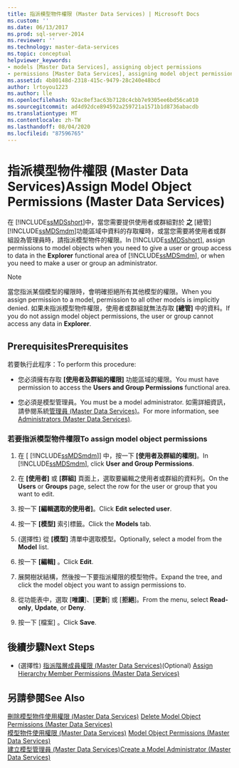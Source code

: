 ```yaml
---
title: 指派模型物件權限 (Master Data Services) | Microsoft Docs
ms.custom: ''
ms.date: 06/13/2017
ms.prod: sql-server-2014
ms.reviewer: ''
ms.technology: master-data-services
ms.topic: conceptual
helpviewer_keywords:
- models [Master Data Services], assigning object permissions
- permissions [Master Data Services], assigning model object permissions
ms.assetid: 4b80148d-2318-415c-9479-28c240e48bcd
author: lrtoyou1223
ms.author: lle
ms.openlocfilehash: 92ac8ef3ac63b7128c4cbb7e9305ee6bd56ca010
ms.sourcegitcommit: ad4d92dce894592a259721a1571b1d8736abacdb
ms.translationtype: MT
ms.contentlocale: zh-TW
ms.lasthandoff: 08/04/2020
ms.locfileid: "87596765"
---
```

# <a name="assign-model-object-permissions-master-data-services"></a><span data-ttu-id="3a137-102">指派模型物件權限 (Master Data Services)</span><span class="sxs-lookup"><span data-stu-id="3a137-102">Assign Model Object Permissions (Master Data Services)</span></span>
  <span data-ttu-id="3a137-103">在 [!INCLUDE[ssMDSshort](../includes/ssmdsshort-md.md)]中，當您需要提供使用者或群組對於 **之** [總管] [!INCLUDE[ssMDSmdm](../includes/ssmdsmdm-md.md)]功能區域中資料的存取權時，或當您需要將使用者或群組設為管理員時，請指派模型物件的權限。</span><span class="sxs-lookup"><span data-stu-id="3a137-103">In [!INCLUDE[ssMDSshort](../includes/ssmdsshort-md.md)], assign permissions to model objects when you need to give a user or group access to data in the **Explorer** functional area of [!INCLUDE[ssMDSmdm](../includes/ssmdsmdm-md.md)], or when you need to make a user or group an administrator.</span></span>  
  
> [!NOTE]  
>  <span data-ttu-id="3a137-104">當您指派某個模型的權限時，會明確拒絕所有其他模型的權限。</span><span class="sxs-lookup"><span data-stu-id="3a137-104">When you assign permission to a model, permission to all other models is implicitly denied.</span></span> <span data-ttu-id="3a137-105">如果未指派模型物件權限，使用者或群組就無法存取 **[總管]** 中的資料。</span><span class="sxs-lookup"><span data-stu-id="3a137-105">If you do not assign model object permissions, the user or group cannot access any data in **Explorer**.</span></span>  
  
## <a name="prerequisites"></a><span data-ttu-id="3a137-106">Prerequisites</span><span class="sxs-lookup"><span data-stu-id="3a137-106">Prerequisites</span></span>  
 <span data-ttu-id="3a137-107">若要執行此程序：</span><span class="sxs-lookup"><span data-stu-id="3a137-107">To perform this procedure:</span></span>  
  
-   <span data-ttu-id="3a137-108">您必須擁有存取 **[使用者及群組的權限]** 功能區域的權限。</span><span class="sxs-lookup"><span data-stu-id="3a137-108">You must have permission to access the **Users and Group Permissions** functional area.</span></span>  
  
-   <span data-ttu-id="3a137-109">您必須是模型管理員。</span><span class="sxs-lookup"><span data-stu-id="3a137-109">You must be a model administrator.</span></span> <span data-ttu-id="3a137-110">如需詳細資訊，請參閱系統[管理員 &#40;Master Data Services&#41;](administrators-master-data-services.md)。</span><span class="sxs-lookup"><span data-stu-id="3a137-110">For more information, see [Administrators &#40;Master Data Services&#41;](administrators-master-data-services.md).</span></span>  
  
### <a name="to-assign-model-object-permissions"></a><span data-ttu-id="3a137-111">若要指派模型物件權限</span><span class="sxs-lookup"><span data-stu-id="3a137-111">To assign model object permissions</span></span>  
  
1.  <span data-ttu-id="3a137-112">在 [ [!INCLUDE[ssMDSmdm](../includes/ssmdsmdm-md.md)]] 中，按一下 **[使用者及群組的權限]**。</span><span class="sxs-lookup"><span data-stu-id="3a137-112">In [!INCLUDE[ssMDSmdm](../includes/ssmdsmdm-md.md)], click **User and Group Permissions**.</span></span>  
  
2.  <span data-ttu-id="3a137-113">在 **[使用者]** 或 **[群組]** 頁面上，選取要編輯之使用者或群組的資料列。</span><span class="sxs-lookup"><span data-stu-id="3a137-113">On the **Users** or **Groups** page, select the row for the user or group that you want to edit.</span></span>  
  
3.  <span data-ttu-id="3a137-114">按一下 **[編輯選取的使用者]**。</span><span class="sxs-lookup"><span data-stu-id="3a137-114">Click **Edit selected user**.</span></span>  
  
4.  <span data-ttu-id="3a137-115">按一下 **[模型]** 索引標籤。</span><span class="sxs-lookup"><span data-stu-id="3a137-115">Click the **Models** tab.</span></span>  
  
5.  <span data-ttu-id="3a137-116">(選擇性) 從 **[模型]** 清單中選取模型。</span><span class="sxs-lookup"><span data-stu-id="3a137-116">Optionally, select a model from the **Model** list.</span></span>  
  
6.  <span data-ttu-id="3a137-117">按一下 **[編輯]** 。</span><span class="sxs-lookup"><span data-stu-id="3a137-117">Click **Edit**.</span></span>  
  
7.  <span data-ttu-id="3a137-118">展開樹狀結構，然後按一下要指派權限的模型物件。</span><span class="sxs-lookup"><span data-stu-id="3a137-118">Expand the tree, and click the model object you want to assign permissions to.</span></span>  
  
8.  <span data-ttu-id="3a137-119">從功能表中，選取 [**唯讀**]、[**更新**] 或 [**拒絕**]。</span><span class="sxs-lookup"><span data-stu-id="3a137-119">From the menu, select **Read-only**, **Update**, or **Deny**.</span></span>  
  
9. <span data-ttu-id="3a137-120">按一下 [檔案] 。</span><span class="sxs-lookup"><span data-stu-id="3a137-120">Click **Save**.</span></span>  
  
## <a name="next-steps"></a><span data-ttu-id="3a137-121">後續步驟</span><span class="sxs-lookup"><span data-stu-id="3a137-121">Next Steps</span></span>  
  
-   <span data-ttu-id="3a137-122">(選擇性) [指派階層成員權限 &#40;Master Data Services&#41;](../../2014/master-data-services/assign-hierarchy-member-permissions-master-data-services.md)</span><span class="sxs-lookup"><span data-stu-id="3a137-122">(Optional) [Assign Hierarchy Member Permissions &#40;Master Data Services&#41;](../../2014/master-data-services/assign-hierarchy-member-permissions-master-data-services.md)</span></span>  
  
## <a name="see-also"></a><span data-ttu-id="3a137-123">另請參閱</span><span class="sxs-lookup"><span data-stu-id="3a137-123">See Also</span></span>  
 <span data-ttu-id="3a137-124">[刪除模型物件使用權限 &#40;Master Data Services&#41;](../../2014/master-data-services/delete-model-object-permissions-master-data-services.md) </span><span class="sxs-lookup"><span data-stu-id="3a137-124">[Delete Model Object Permissions &#40;Master Data Services&#41;](../../2014/master-data-services/delete-model-object-permissions-master-data-services.md) </span></span>  
 <span data-ttu-id="3a137-125">[模型物件使用權限 &#40;Master Data Services&#41;](../../2014/master-data-services/model-object-permissions-master-data-services.md) </span><span class="sxs-lookup"><span data-stu-id="3a137-125">[Model Object Permissions &#40;Master Data Services&#41;](../../2014/master-data-services/model-object-permissions-master-data-services.md) </span></span>  
 [<span data-ttu-id="3a137-126">建立模型管理員 &#40;Master Data Services&#41;</span><span class="sxs-lookup"><span data-stu-id="3a137-126">Create a Model Administrator &#40;Master Data Services&#41;</span></span>](../../2014/master-data-services/create-a-model-administrator-master-data-services.md)  
  
  
